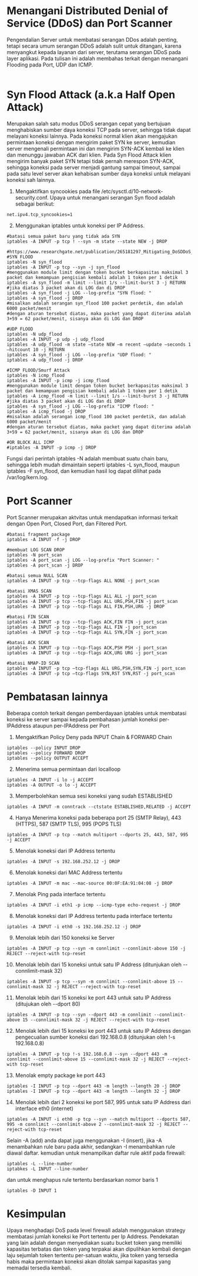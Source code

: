 # Menangani  Distributed Denial of Service (DDoS) dan Port Scanner
Pengendalian Server untuk membatasi serangan DDos adalah penting, tetapi secara umum serangan DDoS adalah sulit untuk ditangani, karena menyangkut kepada layanan dari server, terutama serangan DDoS pada layer aplikasi. Pada tulisan ini adalah membahas terkait dengan menangani Flooding pada Port, UDP dan ICMP.<br>
<br>
# Syn Flood Attack (a.k.a Half Open Attack)
Merupakan salah satu modus DDoS serangan cepat yang bertujuan menghabiskan sumber daya koneksi TCP pada server, sehingga tidak dapat melayani koneksi lainnya. Pada koneksi normal klien akan mengajukan permintaan koneksi dengan mengirim paket SYN ke server, kemudian server mengenali permintaan ini dan mengirim SYN-ACK kembali ke klien dan menunggu jawaban ACK dari klien. Pada Syn Flood Attack klien mengirim banyak paket SYN tetapi tidak pernah merespon SYN-ACK, sehingga koneksi pada server menjadi gantung sampai timeout, sampai pada satu level server akan kehabisan sumber daya koneksi untuk melayani koneksi sah lainnya.<br>
1. Mengaktifkan syncookies pada file /etc/sysctl.d/10-network-security.conf. Upaya untuk menangani serangan Syn flood adalah sebagai berikut:
```
net.ipv4.tcp_syncookies=1
```
2. Menggunakan iptables untuk koneksi per IP Address.
```
#batasi semua paket baru yang tidak ada SYN
iptables -A INPUT -p tcp ! --syn -m state --state NEW -j DROP

#https://www.researchgate.net/publication/265181297_Mitigating_DoSDDoS_attacks_using_iptables
#SYN FLOOD
iptables -N syn_flood
iptables -A INPUT -p tcp --syn -j syn_flood
#menggunakan module limit dengan token bucket berkapasitas maksimal 3 packet dan kemampuan pengisian kembali adalah 1 token per 1 detik
iptables -A syn_flood -m limit --limit 1/s --limit-burst 3 -j RETURN
#jika diatas 3 packet akan di LOG dan di DROP
iptables -A syn_flood -j LOG --log-prefix "SYN flood: "
iptables -A syn_flood -j DROP
#misalkan adalah serangan syn_flood 100 packet perdetik, dan adalah 6000 packet/menit
#dengan aturan tersebut diatas, maka packet yang dapat diterima adalah 3+59 = 62 packet/menit, sisanya akan di LOG dan DROP

#UDP FLOOD
iptables -N udp_flood
iptables -A INPUT -p udp -j udp_flood  
iptables -A udp_flood -m state –state NEW –m recent –update –seconds 1 –hitcount 10 -j RETURN  
iptables -A syn_flood -j LOG --log-prefix "UDP flood: "
iptables -A udp_flood -j DROP

#ICMP FLOOD/Smurf Attack
iptables -N icmp_flood  
iptables -A INPUT -p icmp -j icmp_flood
#menggunakan module limit dengan token bucket berkapasitas maksimal 3 packet dan kemampuan pengisian kembali adalah 1 token per 1 detik
iptables -A icmp_flood -m limit --limit 1/s --limit-burst 3 -j RETURN
#jika diatas 3 packet akan di LOG dan di DROP
iptables -A syn_flood -j LOG --log-prefix "ICMP flood: "
iptables -A icmp_flood -j DROP
#misalkan adalah serangan icmp_flood 100 packet perdetik, dan adalah 6000 packet/menit
#dengan aturan tersebut diatas, maka packet yang dapat diterima adalah 3+59 = 62 packet/menit, sisanya akan di LOG dan DROP

#OR BLOCK ALL ICMP
#iptables -A INPUT -p icmp -j DROP
```
Fungsi dari perintah iptables -N adalah membuat suatu chain baru, sehingga lebih mudah dimaintain seperti iptables -L syn_flood, maupun iptables -F syn_flood, dan kemudian hasil log dapat dilihat pada /var/log/kern.log.
# Port Scanner
Port Scanner merupakan aktvitas untuk mendapatkan informasi terkait dengan Open Port, Closed Port, dan Filtered Port.<br>
```
#batasi fragment package
iptables -A INPUT -f -j DROP

#membuat LOG SCAN DROP 
iptables -N port_scan
iptables -A port_scan -j LOG --log-prefix "Port Scanner: "
iptables -A port_scan -j DROP

#batasi semua NULL SCAN
iptables -A INPUT -p tcp --tcp-flags ALL NONE -j port_scan

#batasi XMAS SCAN
iptables -A INPUT -p tcp --tcp-flags ALL ALL -j port_scan
iptables -A INPUT -p tcp --tcp-flags ALL URG,PSH,FIN -j port_scan
iptables -A INPUT -p tcp --tcp-flags ALL FIN,PSH,URG -j DROP

#batasi FIN SCAN
iptables -A INPUT -p tcp --tcp-flags ACK,FIN FIN -j port_scan
iptables -A INPUT -p tcp --tcp-flags ALL FIN -j port_scan
iptables -A INPUT -p tcp --tcp-flags ALL SYN,FIN -j port_scan

#batasi ACK SCAN
iptables -A INPUT -p tcp --tcp-flags ACK,PSH PSH -j port_scan
iptables -A INPUT -p tcp --tcp-flags ACK,URG URG -j port_scan

#batasi NMAP-ID SCAN
iptables -A INPUT -p tcp –tcp-flags ALL URG,PSH,SYN,FIN -j port_scan
iptables -A INPUT -p tcp –tcp-flags SYN,RST SYN,RST -j port_scan
```
# Pembatasan lainnya
Beberapa contoh terkait dengan pemberdayaan iptables untuk membatasi koneksi ke server sampai kepada pembahasan jumlah koneksi per-IPAddress ataupun per-IPAddress per Port<br>
1. Mengaktifkan Policy Deny pada INPUT Chain & FORWARD Chain
```
iptables --policy INPUT DROP
iptables --policy FORWARD DROP
iptables --policy OUTPUT ACCEPT
```
2. Menerima semua permintaan dari localloop
```
iptables -A INPUT -i lo -j ACCEPT
iptables -A OUTPUT -o lo -j ACCEPT
```
3. Memperbolehkan semua sesi koneksi yang sudah ESTABLISHED
```
iptables -A INPUT -m conntrack --ctstate ESTABLISHED,RELATED -j ACCEPT
```
4. Hanya Menerima koneksi pada beberapa port 25 (SMTP Relay), 443 (HTTPS), 587 (SMTP TLS), 995 (POPS TLS)
```
iptables -A INPUT -p tcp --match multiport --dports 25, 443, 587, 995 -j ACCEPT
```
5. Menolak koneksi dari IP Address tertentu
```
iptables -A INPUT -s 192.168.252.12 -j DROP
```
6. Menolak koneksi dari MAC Address tertentu
```
iptables -A INPUT -m mac --mac-source 00:0F:EA:91:04:08 -j DROP
```
7. Menolak Ping pada interface tertentu
```
iptables -A INPUT -i eth1 -p icmp --icmp-type echo-request -j DROP
```
8. Menolak koneksi dari IP Address tertentu pada interface tertentu
```
iptables -A INPUT -i eth0 -s 192.168.252.12 -j DROP
```
9. Menolak lebih dari 150 koneksi ke Server
```
iptables -A INPUT -p tcp --syn -m connlimit --connlimit-above 150 -j REJECT --reject-with tcp-reset
```
10. Menolak lebih dari 15 koneksi untuk satu IP Address (ditunjukan oleh --connlimit-mask 32)
```
iptables -A INPUT -p tcp --syn -m connlimit --connlimit-above 15 --connlimit-mask 32 -j REJECT --reject-with tcp-reset
```
11. Menolak lebih dari 15 koneksi ke port 443 untuk satu IP Address (ditujukan oleh --dport 80)
```
iptables -A INPUT -p tcp --syn --dport 443 -m connlimit --connlimit-above 15 --connlimit-mask 32 -j REJECT --reject-with tcp-reset
```
12. Menolak lebih dari 15 koneksi ke port 443 untuk satu IP Address dengan pengecualian sumber koneksi dari 192.168.0.8 (ditunjukan oleh !-s 192.168.0.8)
```
iptables -A INPUT -p tcp !-s 192.168.0.8 --syn --dport 443 -m connlimit --connlimit-above 15 --connlimit-mask 32 -j REJECT --reject-with tcp-reset
```
13. Menolak empty package ke port 443
```
iptables -I INPUT -p tcp --dport 443 -m length --length 20 -j DROP
iptables -I INPUT -p tcp --dport 443 -m length --length 32 -j DROP
```
14. Menolak lebih dari 2 koneksi ke port 587, 995 untuk satu IP Address dari interface eth0 (internet)
```
iptables -A INPUT -i eth0 -p tcp --syn --match multiport --dports 587, 995 -m connlimit --connlimit-above 2 --connlimit-mask 32 -j REJECT --reject-with tcp-reset
```
Selain -A (add) anda dapat juga menggunakan -I (insert), jika -A menambahkan rule baru pada akhir, sedangkan -I menambahkan rule diawal daftar.
kemudian untuk menampilkan daftar rule aktif pada firewall:
```
iptables -L --line-number
iptabkes -L INPUT --line-number
```
dan untuk menghapus rule tertentu berdasarkan nomor baris 1
```
iptables -D INPUT 1
```
# Kesimpulan
Upaya menghadapi DoS pada level firewall adalah menggunakan strategy membatasi jumlah koneksi ke Port tertentu per Ip Address. Pendekatan yang lain adalah dengan menyediakan suatu bucket token yang memiliki kapasitas terbatas dan token yang terpakai akan dipulihkan kembali dengan laju sejumlah token tertentu per-satuan waktu, jika token yang tersedia habis maka permintaan koneksi akan ditolak sampai kapasitas yang memadai tersedia kembali.
